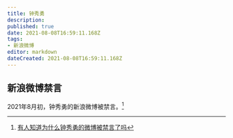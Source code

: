 ```yaml
---
title: 钟秀勇
description: 
published: true
date: 2021-08-08T16:59:11.168Z
tags: 
- 新浪微博
editor: markdown
dateCreated: 2021-08-08T16:59:11.168Z
---
```


## 新浪微博禁言

2021年8月初，钟秀勇的新浪微博被禁言。[^b240]

[^b240]: [有人知道为什么钟秀勇的微博被禁言了吗](https://web.archive.org/web/20210807064235/https://www.douban.com/group/topic/240815824/)
